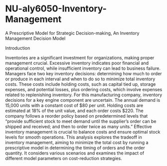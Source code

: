 # NU-aly6050-Inventory-Management
A Prescriptive Model for Strategic Decision-making, An Inventory Management Decision Model

Introduction

Inventories are a significant investment for organizations, making proper management crucial. Excessive inventory indicates poor financial and operational control, while insufficient inventory can lead to business failure. Managers face two key inventory decisions: determining how much to order or produce in each interval and when to do so to minimize total inventory costs. These costs include holding costs, such as capital tied up, storage expenses, and potential losses, plus ordering costs, which involve expenses related to replenishing inventory. For this manufacturing company, inventory decisions for a key engine component are uncertain. The annual demand is 15,000 units with a constant cost of $80 per unit. Holding costs are estimated at 18% of the unit value, and each order costs $220. The company follows a reorder policy based on predetermined levels that “provide sufficient stock to meet demand until the supplier’s order can be shipped and received; and then to order twice as many units.” Effective inventory management is crucial to balance costs and ensure optimal stock levels for smooth operations. This analysis explores the tradeoff in inventory management, aiming to minimize the total cost by running a prescriptive model in determining the timing of orders and the order quantity. It considers various scenarios and examines the impact of different model parameters on cost-reduction strategies.
